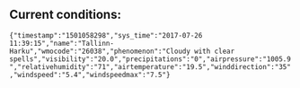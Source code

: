 ## Current conditions: 
 ``` {"timestamp":"1501058298","sys_time":"2017-07-26 11:39:15","name":"Tallinn-Harku","wmocode":"26038","phenomenon":"Cloudy with clear spells","visibility":"20.0","precipitations":"0","airpressure":"1005.9","relativehumidity":"71","airtemperature":"19.5","winddirection":"35","windspeed":"5.4","windspeedmax":"7.5"} ```
